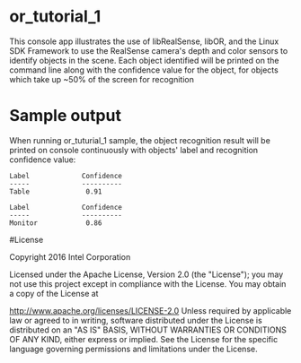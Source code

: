 # or_tutorial_1

This console app illustrates the use of libRealSense, libOR, and the Linux SDK Framework to use the RealSense camera's depth and color sensors to identify objects in the scene. Each object identified will be printed on the command line along with the confidence value for the object, for objects which take up ~50% of the screen for recognition

# Sample output


When running or_tuturial_1 sample, the object recognition result will be printed  on console continuously with objects' label and recognition confidence value:

```
Label             Confidence
-----             ----------
Table              0.91

Label             Confidence
-----             ----------
Monitor            0.86
```

#License

Copyright 2016 Intel Corporation

Licensed under the Apache License, Version 2.0 (the "License"); you may not use this project except in compliance with the License. You may obtain a copy of the License at

http://www.apache.org/licenses/LICENSE-2.0 Unless required by applicable law or agreed to in writing, software distributed under the License is distributed on an "AS IS" BASIS, WITHOUT WARRANTIES OR CONDITIONS OF ANY KIND, either express or implied. See the License for the specific language governing permissions and limitations under the License.
